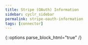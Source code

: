 ```yaml
---
title: Stripe (OAuth) Information
sidebar: cyclr_sidebar
permalink: stripe-oauth-information
tags: [connector]
---
```

{::options parse_block_html="true" /}
